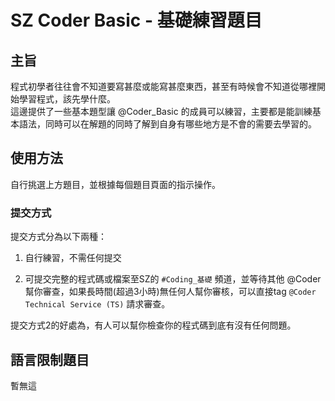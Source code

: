 # SZ Coder Basic - 基礎練習題目
## 主旨
程式初學者往往會不知道要寫甚麼或能寫甚麼東西，甚至有時候會不知道從哪裡開始學習程式，該先學什麼。<br>
這邊提供了一些基本題型讓 @Coder_Basic 的成員可以練習，主要都是能訓練基本語法，同時可以在解題的同時了解到自身有哪些地方是不會的需要去學習的。

## 使用方法
自行挑選上方題目，並根據每個題目頁面的指示操作。
### 提交方式
提交方式分為以下兩種：
1. 自行練習，不需任何提交

2. 可提交完整的程式碼或檔案至SZ的 `#Coding_基礎` 頻道，並等待其他 @Coder 幫你審查，如果長時間(超過3小時)無任何人幫你審核，可以直接tag `@Coder Technical Service (TS)` 請求審查。

提交方式2的好處為，有人可以幫你檢查你的程式碼到底有沒有任何問題。

## 語言限制題目
暫無這
